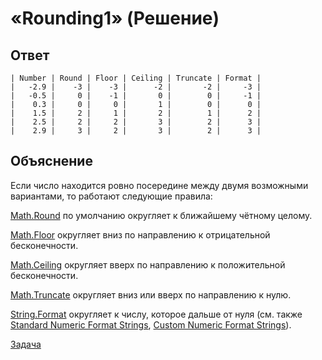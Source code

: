 # «Rounding1» (Решение)

## Ответ

```
| Number | Round | Floor | Ceiling | Truncate | Format |
|   -2.9 |    -3 |    -3 |      -2 |       -2 |     -3 |
|   -0.5 |     0 |    -1 |       0 |        0 |     -1 |
|    0.3 |     0 |     0 |       1 |        0 |      0 |
|    1.5 |     2 |     1 |       2 |        1 |      2 |
|    2.5 |     2 |     2 |       3 |        2 |      3 |
|    2.9 |     3 |     2 |       3 |        2 |      3 |
```

## Объяснение

Если число находится ровно посередине между двумя возможными вариантами, то работают следующие правила:

[Math.Round](http://msdn.microsoft.com/library/system.math.round.aspx) по умолчанию округляет к ближайшему чётному целому.

[Math.Floor](http://msdn.microsoft.com/library/system.math.floor.aspx) округляет вниз по направлению к отрицательной бесконечности.

[Math.Ceiling](http://msdn.microsoft.com/library/system.math.ceiling.aspx) округляет вверх по направлению к положительной бесконечности.

[Math.Truncate](http://msdn.microsoft.com/library/system.math.truncate.aspx) округляет вниз или вверх по направлению к нулю.

[String.Format](http://msdn.microsoft.com/library/system.string.format.aspx) округляет к числу, которое дальше от нуля (см. также [Standard Numeric Format Strings](http://msdn.microsoft.com/en-us/library/dwhawy9k.aspx), [Custom Numeric Format Strings](http://msdn.microsoft.com/en-us/library/0c899ak8.aspx)).

[Задача](./Rounding1-P.md)